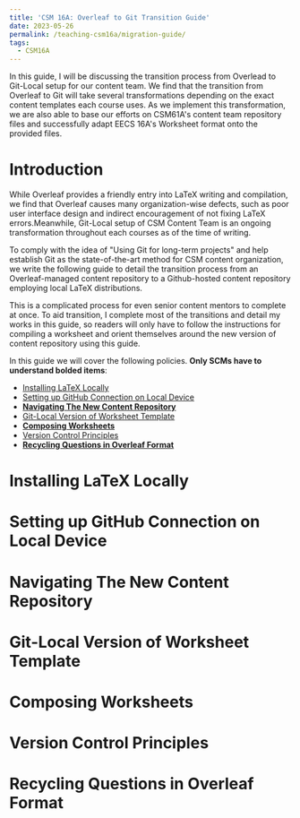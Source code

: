 ```yaml
---
title: 'CSM 16A: Overleaf to Git Transition Guide'
date: 2023-05-26
permalink: /teaching-csm16a/migration-guide/
tags:
  - CSM16A
---
```


In this guide, I will be discussing the transition process from Overlead to Git-Local setup for our content team. We find that the transition from Overleaf to Git will take several transformations depending on the exact content templates each course uses. As we implement this transformation, we are also able to base our efforts on CSM61A's content team repository files and successfully adapt EECS 16A's Worksheet format onto the provided files.

Introduction
======
While Overleaf provides a friendly entry into LaTeX writing and compilation, we find that Overleaf causes many organization-wise defects, such as poor user interface design and indirect encouragement of not fixing LaTeX errors.Meanwhile, Git-Local setup of CSM Content Team is an ongoing transformation throughout each courses as of the time of writing.

To comply with the idea of "Using Git for long-term projects" and help establish Git as the state-of-the-art method for CSM content organization, we write the following guide to detail the transition process from an Overleaf-managed content repository to a Github-hosted content repository employing local LaTeX distributions.

This is a complicated process for even senior content mentors to complete at once. To aid transition, I complete most of the transitions and detail my works in this guide, so readers will only have to follow the instructions for compiling a worksheet and orient themselves around the new version of content repository using this guide.

In this guide we will cover the following policies.
**Only SCMs have to understand bolded items**:
- [Installing LaTeX Locally](#installing-latex-locally)
- [Setting up GitHub Connection on Local Device](#setting-up-github-connection-on-local-device)
- [**Navigating The New Content Repository**](#navigating-the-new-content-repository)
- [Git-Local Version of Worksheet Template](#git-local-version-of-worksheet-template)
- [**Composing Worksheets**](#composing-worksheets)
- [Version Control Principles](#version-control-principles)
- [**Recycling Questions in Overleaf Format**](#recycling-questions-in-overleaf-format)

Installing LaTeX Locally
======

Setting up GitHub Connection on Local Device
======

Navigating The New Content Repository
======

Git-Local Version of Worksheet Template
======

Composing Worksheets
======

Version Control Principles
======

Recycling Questions in Overleaf Format
======
